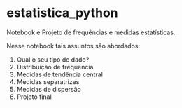 # estatistica_python
Notebook e Projeto de frequências e medidas estatísticas.

Nesse notebook tais assuntos são abordados:

1.	Qual o seu tipo de dado?
2.	Distribuição de frequência
3.	Medidas de tendência central
4.	Medidas separatrizes
5.	Medidas de dispersão
6.	Projeto final
